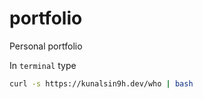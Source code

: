 # portfolio
Personal portfolio

In `terminal` type
```bash
curl -s https://kunalsin9h.dev/who | bash
```
